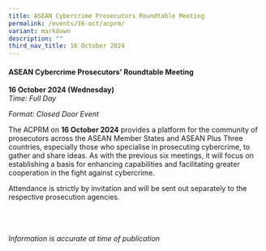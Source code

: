 ```yaml
---
title: ASEAN Cybercrime Prosecutors Roundtable Meeting
permalink: /events/16-oct/acprm/
variant: markdown
description: ""
third_nav_title: 16 October 2024
---
```

#### **ASEAN Cybercrime Prosecutors' Roundtable Meeting**

**16 October 2024 (Wednesday)**  
*Time: Full Day*

*Format: Closed Door Event*

The ACPRM on **16 October 2024** provides a platform for the community of prosecutors across the ASEAN Member States and ASEAN Plus Three countries, especially those who specialise in prosecuting cybercrime, to gather and share ideas. As with the previous six meetings, it will focus on establishing a basis for enhancing capabilities and facilitating greater cooperation in the fight against cybercrime.

Attendance is strictly by invitation and will be sent out separately to the respective prosecution agencies.

<br><br><br>
*Information is accurate at time of publication*
